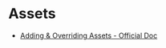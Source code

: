 # Assets

* [Adding & Overriding Assets - Official Doc](https://moddocs.bannerlord.com/asset-management/asset-types/overriding_assets/#overriding-materials)
